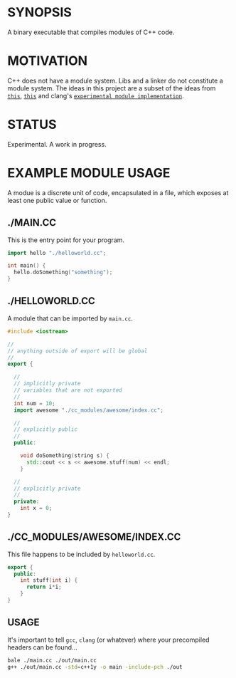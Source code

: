 # SYNOPSIS
A binary executable that compiles modules of C++ code.


# MOTIVATION
C++ does not have a module system. Libs and a linker do not constitute a
module system. The ideas in this project are a subset of the ideas from
[`this`](http://www.open-std.org/jtc1/sc22/wg21/docs/papers/2006/n2073.pdf), 
[`this`](http://isocpp.org/files/papers/n4214.pdf) and clang's 
[`experimental module implementation`](http://clang.llvm.org/docs/Modules.html).


# STATUS
Experimental. A work in progress.


# EXAMPLE MODULE USAGE
A modue is a discrete unit of code, encapsulated in a file, which exposes at 
least one public value or function. 


## ./MAIN.CC
This is the entry point for your program.

```cpp
import hello "./helloworld.cc";

int main() {
  hello.doSomething("something");
}
```


## ./HELLOWORLD.CC
A module that can be imported by `main.cc`.
```cpp
#include <iostream>

//
// anything outside of export will be global
//
export {

  //
  // implicitly private
  // variables that are not exported
  //
  int num = 10;
  import awesome "./cc_modules/awesome/index.cc";

  //
  // explicitly public
  //
  public:

    void doSomething(string s) {
      std::cout << s << awesome.stuff(num) << endl;
    }

  //
  // explicitly private
  //
  private:
    int x = 0;
}
```

## ./CC_MODULES/AWESOME/INDEX.CC
This file happens to be included by `helloworld.cc`.

```cpp
export {
  public:
    int stuff(int i) {
      return i*i;
    }
}
```

## USAGE
It's important to tell `gcc`, `clang` (or whatever) where your 
precompiled headers can be found...

```bash
bale ./main.cc ./out/main.cc
g++ ./out/main.cc -std=c++1y -o main -include-pch ./out
```

